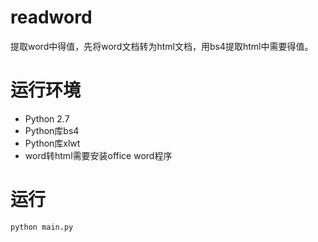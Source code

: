 # readword
提取word中得值，先将word文档转为html文档，用bs4提取html中需要得值。
# 运行环境
- Python 2.7
- Python库bs4
- Python库xlwt
- word转html需要安装office word程序
# 运行
```
python main.py
```
